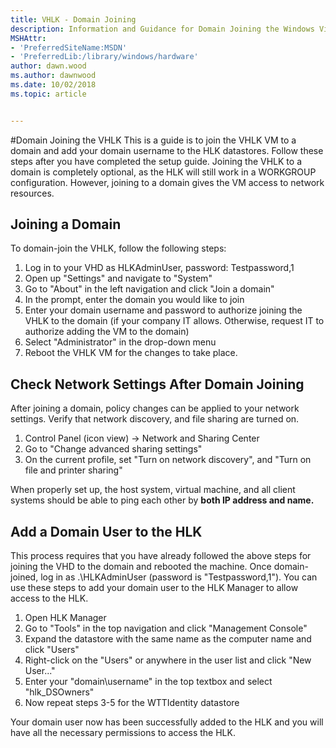 ```yaml
---
title: VHLK - Domain Joining
description: Information and Guidance for Domain Joining the Windows Virtual Hardware Lab Kit (VHLK)
MSHAttr:
- 'PreferredSiteName:MSDN'
- 'PreferredLib:/library/windows/hardware'
author: dawn.wood
ms.author: dawnwood
ms.date: 10/02/2018
ms.topic: article


---
```


#Domain Joining the VHLK
This is a guide is to join the VHLK VM to a domain and add your domain username to the HLK datastores. Follow these steps after you have completed the setup guide. Joining the VHLK to a domain is completely optional, as the HLK will still work in a WORKGROUP configuration. However, joining to a domain gives the VM access to network resources.

## Joining a Domain
To domain-join the VHLK, follow the following steps:

1. Log in to your VHD as HLKAdminUser, password: Testpassword,1
2. Open up "Settings" and navigate to "System" 
3. Go to "About" in the left navigation and click "Join a domain" 
4. In the prompt, enter the domain you would like to join 
5. Enter your domain username and password to authorize joining the VHLK to the domain (if your company IT allows. Otherwise, request IT to authorize adding the VM to the domain)
6. Select "Administrator" in the drop-down menu 
7. Reboot the VHLK VM for the changes to take place.

## Check Network Settings After Domain Joining
After joining a domain, policy changes can be applied to your network settings. Verify that network discovery, and file sharing are turned on. 
1. Control Panel (icon view) -> Network and Sharing Center
2. Go to "Change advanced sharing settings"
3. On the current profile, set "Turn on network discovery", and "Turn on file and printer sharing"

When properly set up, the host system, virtual machine, and all client systems should be able to ping each other by **both IP address and name.**

## Add a Domain User to the HLK
This process requires that you have already followed the above steps for joining the VHD to the domain and rebooted the machine. Once domain-joined, log in as .\HLKAdminUser (password is "Testpassword,1"). You can use these steps to add your domain user to the HLK Manager to allow access to the HLK.

1. Open HLK Manager
2. Go to "Tools" in the top navigation and click "Management Console" 
3. Expand the datastore with the same name as the computer name and click "Users" 
4. Right-click on the "Users" or anywhere in the user list and click "New User..." 
5. Enter your "domain\username" in the top textbox and select "hlk_DSOwners" 
6. Now repeat steps 3-5 for the WTTIdentity datastore

Your domain user now has been successfully added to the HLK and you will have all the necessary permissions to access the HLK.